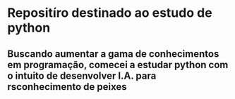 # Repositíro destinado ao estudo de python

## Buscando aumentar a gama de conhecimentos em programação, comecei a estudar python com o intuito de desenvolver I.A. para rsconhecimento de peixes
